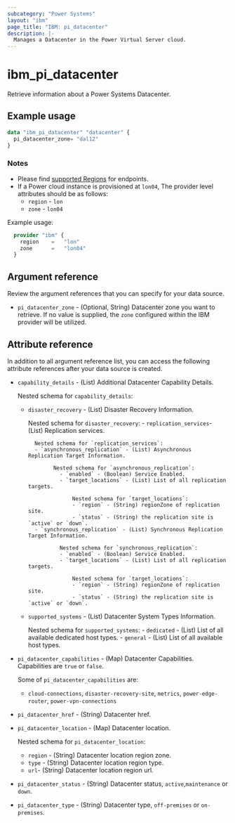 ```yaml
---
subcategory: "Power Systems"
layout: "ibm"
page_title: "IBM: pi_datacenter"
description: |-
  Manages a Datacenter in the Power Virtual Server cloud.
---
```


# ibm_pi_datacenter

Retrieve information about a Power Systems Datacenter.

## Example usage

```terraform
data "ibm_pi_datacenter" "datacenter" {
  pi_datacenter_zone= "dal12"
}
```

### Notes

- Please find [supported Regions](https://cloud.ibm.com/apidocs/power-cloud#endpoint) for endpoints.
- If a Power cloud instance is provisioned at `lon04`, The provider level attributes should be as follows:
  - `region` - `lon`
  - `zone` - `lon04`

Example usage:

  ```terraform
    provider "ibm" {
      region    =   "lon"
      zone      =   "lon04"
    }
  ```
  
## Argument reference

Review the argument references that you can specify for your data source.

- `pi_datacenter_zone` - (Optional, String) Datacenter zone you want to retrieve. If no value is supplied, the `zone` configured within the IBM provider will be utilized.

## Attribute reference

In addition to all argument reference list, you can access the following attribute references after your data source is created.

- `capability_details` - (List) Additional Datacenter Capability Details.

  Nested schema for `capability_details`:
  - `disaster_recovery` - (List) Disaster Recovery Information.

      Nested schema for `disaster_recovery`:
        - `replication_services`- (List) Replication services.

          Nested schema for `replication_services`:
          - `asynchronous_replication` - (List) Asynchronous Replication Target Information.

                Nested schema for `asynchronous_replication`:
                  - `enabled` - (Boolean) Service Enabled.
                  - `target_locations` - (List) List of all replication targets.

                      Nested schema for `target_locations`:
                      - `region` - (String) regionZone of replication site.
                      - `status` - (String) the replication site is `active` or `down`.
          - `synchronous_replication` - (List) Synchronous Replication Target Information.

                  Nested schema for `synchronous_replication`:
                  - `enabled` - (Boolean) Service Enabled.
                  - `target_locations` - (List) List of all replication targets.

                      Nested schema for `target_locations`:
                      - `region` - (String) regionZone of replication site.
                      - `status` - (String) the replication site is `active` or `down`.

  - `supported_systems` - (List) Datacenter System Types Information.

      Nested schema for `supported_systems`:
        - `dedicated` - (List) List of all available dedicated host types.
        - `general` - (List) List of all available host types.

- `pi_datacenter_capabilities` - (Map) Datacenter Capabilities. Capabilities are `true` or `false`.

    Some of `pi_datacenter_capabilities` are:
  - `cloud-connections`, `disaster-recovery-site`, `metrics`,  `power-edge-router`, `power-vpn-connections`

- `pi_datacenter_href` - (String) Datacenter href.
- `pi_datacenter_location` - (Map) Datacenter location.

    Nested schema for `pi_datacenter_location`:
  - `region` - (String) Datacenter location region zone.
  - `type` - (String) Datacenter location region type.
  - `url`- (String) Datacenter location region url.
- `pi_datacenter_status` - (String) Datacenter status, `active`,`maintenance` or `down`.
- `pi_datacenter_type` - (String) Datacenter type, `off-premises` or `on-premises`.
